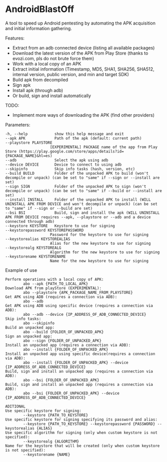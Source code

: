 # AndroidBlastOff
A tool to speed up Android pentesting by automating the APK acquisition and initial information gathering.

Features:
- Extract from an adb connected device (listing all available packages)
- Download the latest version of the APK from Play Store (thanks to evozi.com, pls do not brute force them)
- Work with a local copy of an APK
- Extract initial information (Timestamp, MD5, SHA1, SHA256, SHA512, internal version, public version, and min and target SDK)
- Build apk from decompiled
- Sign apk
- Install apk (through adb)
- Or build, sign and install automatically

TODO:
- Implement more ways of downloading the APK (find other providers)

Parameters:

	-h, --help            show this help message and exit
	--apk APK             Path of the apk (default: current path)
	--playstore PLAYSTORE
	                    [EXPERIMENTAL] PACKAGE name of the app from Play Store (https://play.google.com/store/apps/details?id={PACKAGE_NAME}&hl=es)
	--adb                 Select the apk using adb
	--device DEVICE       Device to connect to using adb
	--skipinfo            Skip info tasks (hash, version, etc)
	--build BUILD         Folder of the unpacked APK to build (won't decompile or unpack) (can be set to "same" if --sign or --install are set)
	--sign SIGN           Folder of the unpacked APK to sign (won't decompile or unpack) (can be set to "same" if --build or --install are set)
	--install INSTALL     Folder of the unpacked APK to install (WILL UNINSTALL APK FROM DEVICE and won't decompile or unpack) (can be set to "same" if --sign or --build are set)
	--bsi BSI             Build, sign and install the apk (WILL UNINSTALL APK FROM DEVICE requires --apk, --playstore or --adb and a device connected through adb)
	--keystore KEYSTORE   Keystore to use for signing
	--keystorepassword KEYSTOREPASSWORD
	                    Password for the keystore to use for signing
	--keystorealias KEYSTOREALIAS
	                    Alias for the new keystore to use for signing
	--keystorealg KEYSTOREALG
	                    Algorithm for the new keystore to use for signing
	--keystorename KEYSTORENAME
	                    Name for the new keystore to use for signing

Example of use

	Perform operations with a local copy of APK:
	        abo --apk {PATH_TO_LOCAL_APK}
	Download APK from playStore (EXPERIMENTAL):
	        abo --playstore {APK_PACKAGE_NAME_FROM_PLAYSTORE}
	Get APK using ADB (requires a connection via ADB):
	        abo --adb
	Get APK using ADB using specific device (requires a connection via ADB):
	        abo --adb --device {IP_ADDRESS_OF_ADB_CONNECTED_DEVICE}
	Skip info tasks:
	        abo --skipinfo
	Build an unpacked app:
	        abo --build {FOLDER_OF_UNPACKED_APK}
	Sign an unpacked app:
	        abo --sign {FOLDER_OF_UNPACKED_APK}
	Install an unpacked app (requires a connection via ADB):
	        abo --install {FOLDER_OF_UNPACKED_APK}
	Install an unpacked app using specific device(requires a connection via ADB):
	        abo --install {FOLDER_OF_UNPACKED_APK} --device {IP_ADDRESS_OF_ADB_CONNECTED_DEVICE}
	Build, sign and install an unpacked app (requires a connection via ADB):
	        abo --bsi {FOLDER_OF_UNPACKED_APK}
	Build, sign and install an unpacked app (requires a connection via ADB):
	        abo --bsi {FOLDER_OF_UNPACKED_APK} --device {IP_ADDRESS_OF_ADB_CONNECTED_DEVICE}

	ADITIONAL
	Use specific keystore for signing:
	        --keystore {PATH_TO_KEYSTORE}
	Use specific keystore for signing specifying its password and alias:
	        --keystore {PATH_TO_KEYSTORE} --keystorepassword {PASSWORD} --keystorealias {ALIAS}
	Use specific algorithm for signing (only when custom keystore is not specified):
	        --keystorealg {ALGORITHM}
	Name for the keystore that will be created (only when custom keystore is not specified):
	        --keystorename {NAME}
